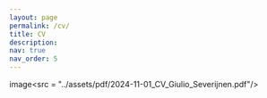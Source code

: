 ```yaml
---
layout: page
permalink: /cv/
title: CV
description:
nav: true
nav_order: 5
---
```


image<src = "../assets/pdf/2024-11-01_CV_Giulio_Severijnen.pdf"/>
